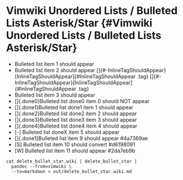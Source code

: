 # Vimwiki Unordered Lists / Bulleted Lists Asterisk/Star {#Vimwiki Unordered Lists / Bulleted Lists Asterisk/Star}

-   Bulleted list item 1 should appear
-   Bulleted list item 2 should appear
    []{#-InlineTagShouldAppear}[InlineTagShouldAppear]{#InlineTagShouldAppear
    .tag}
    []{#-InlineTagShouldAppear}[InlineTagShouldAppear]{#InlineTagShouldAppear
    .tag}
-   Bulleted list item 3 should appear
-   []{.done0}Bulleted list done0 item 0 should NOT appear
-   []{.done1}Bulleted list done1 item 1 should appear
-   []{.done2}Bulleted list done2 item 2 should appear
-   []{.done3}Bulleted list done3 item 3 should appear
-   []{.done4}Bulleted list done4 item 4 should appear
-   \[-\] Bulleted list doneX item 5 should appear
-   []{.done1}Bulleted list item 9 should appear #4a7369ae
-   \[S\] Bulleted list item 10 should convert #d6198091
-   \[W\] Bulleted list item 11 should appear #2da7eb9b

``` 
cat delete_bullet_star.wiki | delete_bullet_star |
  pandoc --from=vimwiki \
  --to=markdown > out/delete_bullet_star.wiki.md
```
